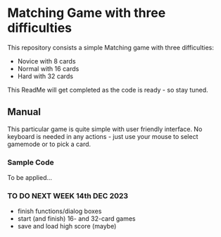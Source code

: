 # Matching Game with three difficulties
This repository consists a simple Matching game with three difficulties:

- Novice with 8 cards
- Normal with 16 cards
- Hard with 32 cards

This ReadMe will get completed as the code is ready - so stay tuned.

## Manual
This particular game is quite simple with user friendly interface. No keyboard is needed in any actions - just use your mouse to select gamemode or to pick a card.

### Sample Code

To be applied...

### TO DO NEXT WEEK 14th DEC 2023
- finish functions/dialog boxes
- start (and finish) 16- and 32-card games
- save and load high score (maybe)
